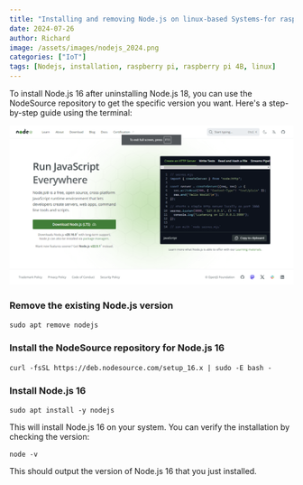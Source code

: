 ```yaml
---
title: "Installing and removing Node.js on linux-based Systems-for raspberry pi 4B "
date: 2024-07-26
author: Richard
image: /assets/images/nodejs_2024.png
categories: ["IoT"]
tags: [Nodejs, installation, raspberry pi, raspberry pi 4B, linux]
---
```



To install Node.js 16 after uninstalling Node.js 18, you can use the NodeSource repository to get the specific version you want. Here's a step-by-step guide using the terminal:

![NodeJs site July 2024 screenshot ](/assets/images/nodejs_2024.png)

### Remove the existing Node.js version

```
sudo apt remove nodejs
```

### Install the NodeSource repository for Node.js 16

```
curl -fsSL https://deb.nodesource.com/setup_16.x | sudo -E bash -
```

### Install Node.js 16

```
sudo apt install -y nodejs
```

This will install Node.js 16 on your system. You can verify the installation by checking the version:

```
node -v
```

This should output the version of Node.js 16 that you just installed.